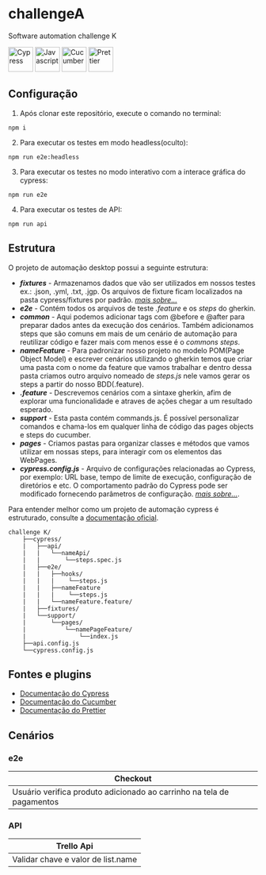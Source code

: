 # challengeA
Software automation challenge K

<div justify-content="space-between" align-items="center">
    <img src="https://seekicon.com/free-icon-download/cypress_1.svg" width="50" alt= "Cypress"/>
    <img src="https://seekicon.com/free-icon-download/javascript_3.svg" width="50" alt="Javascript"/>
    <img src="https://seekicon.com/free-icon-download/cucumber_1.svg" width="50" alt="Cucumber"/>
    <img src="https://seekicon.com/free-icon-download/prettier_2.svg" width="50" alt="Prettier"/>
</div>

## Configuração

1. Após clonar este repositório, execute o comando no terminal:
```
npm i
```
2. Para executar os testes em modo headless(oculto):
```
npm run e2e:headless
```
3. Para executar os testes no modo interativo com a interace gráfica do cypress:
```
npm run e2e
```
4. Para executar os testes de API:
```
npm run api
```

## Estrutura

O projeto de automação desktop possui a seguinte estrutura:

- **_fixtures_** - Armazenamos dados que vão ser utilizados em nossos testes ex.: .json, .yml, .txt, .jgp. Os arquivos de fixture ficam localizados na pasta cypress/fixtures por padrão. [_mais sobre..._](https://docs.cypress.io/api/commands/fixture#Syntax)
- **_e2e_** - Contém todos os arquivos de teste _.feature_ e os _steps_ do gherkin.
- **_common_** - Aqui podemos adicionar tags com @before e @after para preparar dados antes da execução dos cenários. Também adicionamos steps que são comuns em mais de um cenário de automação para reutilizar código e fazer mais com menos esse é o _commons steps_.
- **_nameFeature_** - Para padronizar nosso projeto no modelo POM(Page Object Model) e escrever cenários utilizando o gherkin temos que criar uma pasta com o nome da feature que vamos trabalhar e dentro dessa pasta criamos outro arquivo nomeado de _steps.js_ nele vamos gerar os steps a partir do nosso BDD(.feature).
- **_.feature_** - Descrevemos cenários com a sintaxe gherkin, afim de explorar uma funcionalidade e atraves de ações chegar a um resultado esperado.
- **_support_** - Esta pasta contém commands.js. É possível personalizar comandos e chama-los em qualquer linha de código das pages objects e steps do cucumber.
- **_pages_** - Criamos pastas para organizar classes e métodos que vamos utilizar em nossas steps, para interagir com os elementos das WebPages.
- **_cypress.config.js_** - Arquivo de configurações relacionadas ao Cypress, por exemplo: URL base, tempo de limite de execução, configuração de diretórios e etc. O comportamento padrão do Cypress pode ser modificado fornecendo parâmetros de configuração. [_mais sobre..._](https://docs.cypress.io/guides/references/configuration#cypress-json).

Para entender melhor como um projeto de automação cypress é estruturado, consulte a [documentação oficial](https://docs.cypress.io/guides/core-concepts/writing-and-organizing-tests#Test-Structure).


````
challenge K/
    ├──cypress/
    |   ├──api/
    |   |   └──nameApi/
    |   |       └──steps.spec.js
    |   ├──e2e/
    |   |   ├──hooks/
    |   |   |    └──steps.js
    |   |   ├──nameFeature
    |   |   |    └──steps.js
    |   |   └──nameFeature.feature/
    |   ├──fixtures/
    |   └──support/
    |       └──pages/
    |           └──namePageFeature/
    |               └──index.js
    ├──api.config.js
    └──cypress.config.js
````

## Fontes e plugins

- [Documentação do Cypress](https://docs.cypress.io/guides/overview/why-cypress)
- [Documentação do Cucumber](https://cucumber.io/docs/gherkin/reference/)
- [Documentação do Prettier](https://prettier.io/docs/en/index.html)

## Cenários

### e2e

| Checkout                                                              |
| --------------------------------------------------------------------- |
| Usuário verifica produto adicionado ao carrinho na tela de pagamentos |

### API
| Trello Api                                    |
| --------------------------------------------- |
| Validar chave e valor de list.name            |                                              
